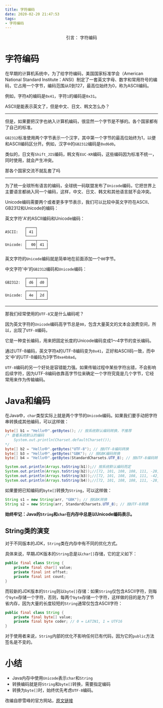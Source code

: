 ```yaml
---
title: 字符编码
date: 2020-02-20 21:47:53
tags: 
- 字符编码
---
```


<center>
    引言： 字符编码
</center>

<!-- more -->

# 字符编码


在早期的计算机系统中，为了给字符编码，美国国家标准学会（American National Standard Institute：ANSI）制定了一套英文字母、数字和常用符号的编码，它占用一个字节，编码范围从0到127，最高位始终为0，称为ASCII编码。

例如，字符`A`的编码是`0x41`，字符`1`的编码是`0x31`。

ASCII是能表示英文了，但是中文、日文、韩文怎么办？

---

但是，如果要把汉字也纳入计算机编码，很显然一个字节是不够的。各个国家都有了自己的标准。

`GB2312`标准使用两个字节表示一个汉字，其中第一个字节的最高位始终为1，以便和ASCII编码区分开。例如，汉字`中`的`GB2312`编码是`0xd6d0`。

类似的，日文有`Shift_JIS`编码，韩文有`EUC-KR`编码，这些编码因为标准不统一，同时使用，就会产生冲突。

那各个国家交流不就乱套了吗

---

为了统一全球所有语言的编码，全球统一码联盟发布了`Unicode`编码，它把世界上主要语言都纳入同一个编码，这样，中文、日文、韩文和其他语言就不会冲突。

Unicode编码需要两个或者更多字节表示，我们可以比较中英文字符在ASCII、GB2312和Unicode的编码：

英文字符'A'的ASCII编码和Unicode编码：
```
         ┌────┐
ASCII:   │ 41 │
         └────┘
         ┌────┬────┐
Unicode: │  00│ 41 |
         └────┴────┘
```
英文字符的`Unicode`编码就是简单地在前面添加一个`00`字节。

中文字符'中'的`GB2312`编码和`Unicode`编码：
```
         ┌────┬────┐
GB2312:  │ d6 │ d0 │
         └────┴────┘
         ┌────┬────┐
Unicode: │ 4e │ 2d │
         └────┴────┘
```
---
那我们经常使用的`UTF-8`又是什么编码呢？

因为英文字符的`Unicode`编码高字节总是`00`，包含大量英文的文本会浪费空间，所以，出现了`UTF-8`编码，

它是一种变长编码，用来把固定长度的Unicode编码变成1～4字节的变长编码。

通过UTF-8编码，英文字符`A`的UTF-8编码变为`0x41`，正好和ASCII码一致，而中文'中'的UTF-8编码为3字节`0xe4b8ad`。

`UTF-8`编码的另一个好处是容错能力强。如果传输过程中某些字符出错，不会影响后续字符，因为UTF-8编码依靠高字节位来确定一个字符究竟是几个字节，它经常用来作为传输编码。


# Java和编码
在Java中，`char`类型实际上就是两个字节的`Unicode`编码。如果我们要手动把字符串转换成其他编码，可以这样做：
```java
byte[] b1 = "Hello中".getBytes(); // 按系统默认编码转换，不推荐
/* 查看系统默认的编码
    System.out.println(Charset.defaultCharset());
*/
byte[] b2 = "Hello中".getBytes("UTF-8"); // 按UTF-8编码转换
byte[] b3 = "Hello中".getBytes("GBK"); // 按GBK编码转换
byte[] b4 = "Hello中".getBytes(StandardCharsets.UTF_8); // 按UTF-8编码转换

System.out.println(Arrays.toString(b1));// 按系统默认编码而定
System.out.println(Arrays.toString(b2));//[72, 101, 108, 108, 111, -28, -72, -83]
System.out.println(Arrays.toString(b3));//[72, 101, 108, 108, 111, -42, -48]
System.out.println(Arrays.toString(b4));//[72, 101, 108, 108, 111, -28, -72, -83]
```
如果要把已知编码的`byte[]`转换为`String`，可以这样做：
```java
String s1 = new String(arr, "GBK"); // 按GBK转换
String s2 = new String(arr, StandardCharsets.UTF_8); // 按UTF-8转换
```
**始终牢记：Java的`String`和`char`在内存中总是以Unicode编码表示。**

## String类的演变

对于不同版本的JDK，`String`类在内存中有不同的优化方式。

具体来说，早期JDK版本的`String`总是以`char[]`存储，它的定义如下：
```java
public final class String {
    private final char[] value;
    private final int offset;
    private final int count;
}
```
而较新的JDK版本的`String`则以`byte[]`存储：如果`String`仅包含ASCII字符，则每个`byte`存储一个字符，否则，每两个`byte`存储一个字符，这样做的目的是为了节省内存，因为大量的长度较短的`String`通常仅包含ASCII字符：
```java
public final class String {
    private final byte[] value;
    private final byte coder; // 0 = LATIN1, 1 = UTF16
}
```

对于使用者来说，`String`内部的优化不影响任何已有代码，因为它的`public`方法签名是不变的。


# 小结

* Java内存中使用`Unicode`表示`char`和`String`
* 转换编码就是将`String`和`byte[]`转换，需要指定编码
* 转换为`byte[]`时，始终优先考虑`UTF-8`编码。


改编自廖雪峰的官方网站，[原文链接](https://www.liaoxuefeng.com/wiki/1252599548343744/1260469698963456#0)